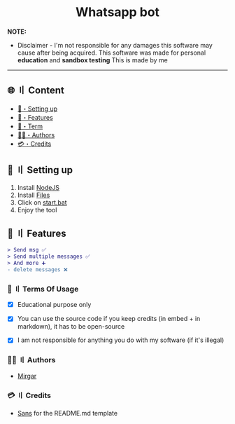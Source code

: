 
<h1 align="center">
  Whatsapp bot
</h1>




**NOTE:** 
- Disclaimer -
I'm not responsible for any damages this software may cause after being acquired. 
This software was made for personal **education** and **sandbox testing**
This is made by me
---


## <a id="content"></a>🌐 〢 Content
- [🎉・Setting up](#setup)
- [🔰・Features](#features)
- [💼・Term](#terms)
- [🕵️‍♂️・Authors](#authors)
- [💳・Credits](#credits)






## <a id="setup"></a> 📁 〢 Setting up
1. Install [NodeJS](https://www.python.org/downloads/)
2. Install [Files](https://github.com/mirgarr/whatsapp-bot/archive/refs/heads/main.zip)
3. Click on [start.bat](https://github.com/mirgarr/whatsapp-bot/blob/main/start.bat)
5. Enjoy the tool




## <a id="features"></a>🔰 〢 Features
```diff
> Send msg ✅
> Send multiple messages ✅
> And more ➕
- delete messages ❌
```




### <a id="terms"></a>💼 〢 Terms Of Usage
- [x] Educational purpose only
- [x] You can use the source code if you keep credits (in embed + in markdown), it has to be open-source
- [x] I am not responsible for anything you do with my software (if it's illegal)


### <a id="authors"></a>🕵️‍♂️ 〢 Authors
- [Mirgar](https://github.com/mirgarr)

### <a id="credits"></a>💳 〢 Credits
- [Sans](https://github.com/002-sans) for the README.md template
